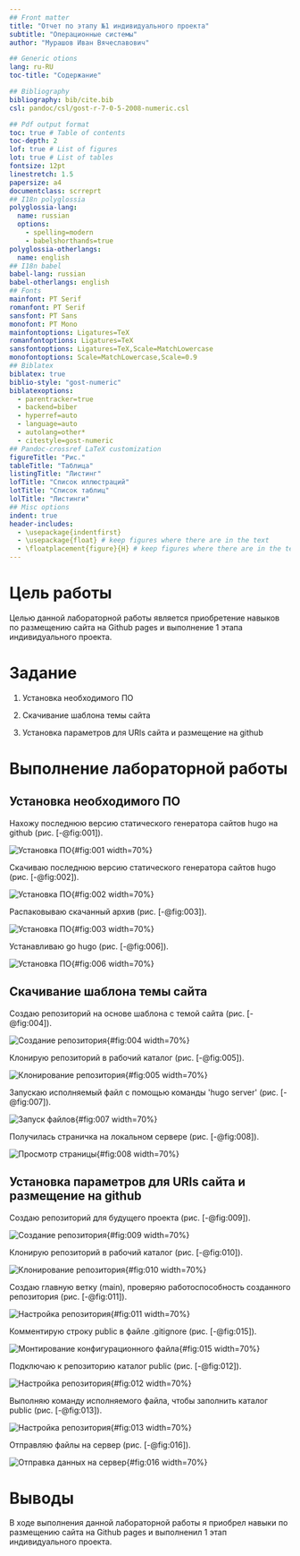 ```yaml
---
## Front matter
title: "Отчет по этапу №1 индивидуального проекта"
subtitle: "Операционные системы"
author: "Мурашов Иван Вячеславович"

## Generic otions
lang: ru-RU
toc-title: "Содержание"

## Bibliography
bibliography: bib/cite.bib
csl: pandoc/csl/gost-r-7-0-5-2008-numeric.csl

## Pdf output format
toc: true # Table of contents
toc-depth: 2
lof: true # List of figures
lot: true # List of tables
fontsize: 12pt
linestretch: 1.5
papersize: a4
documentclass: scrreprt
## I18n polyglossia
polyglossia-lang:
  name: russian
  options:
	- spelling=modern
	- babelshorthands=true
polyglossia-otherlangs:
  name: english
## I18n babel
babel-lang: russian
babel-otherlangs: english
## Fonts
mainfont: PT Serif
romanfont: PT Serif
sansfont: PT Sans
monofont: PT Mono
mainfontoptions: Ligatures=TeX
romanfontoptions: Ligatures=TeX
sansfontoptions: Ligatures=TeX,Scale=MatchLowercase
monofontoptions: Scale=MatchLowercase,Scale=0.9
## Biblatex
biblatex: true
biblio-style: "gost-numeric"
biblatexoptions:
  - parentracker=true
  - backend=biber
  - hyperref=auto
  - language=auto
  - autolang=other*
  - citestyle=gost-numeric
## Pandoc-crossref LaTeX customization
figureTitle: "Рис."
tableTitle: "Таблица"
listingTitle: "Листинг"
lofTitle: "Список иллюстраций"
lotTitle: "Список таблиц"
lolTitle: "Листинги"
## Misc options
indent: true
header-includes:
  - \usepackage{indentfirst}
  - \usepackage{float} # keep figures where there are in the text
  - \floatplacement{figure}{H} # keep figures where there are in the text
---
```


# Цель работы

Целью данной лабораторной работы является приобретение навыков по размещению сайта на Github pages и выполнение 1 этапа индивидуального проекта.

# Задание

1. Установка необходимого ПО

2. Скачивание шаблона темы сайта

3. Установка параметров для URls сайта и размещение на github

# Выполнение лабораторной работы

## Установка необходимого ПО

Нахожу последнюю версию статического генератора сайтов hugo на github (рис. [-@fig:001]).

![Установка ПО](image/1.png){#fig:001 width=70%}

Скачиваю последнюю версию статического генератора сайтов hugo (рис. [-@fig:002]).

![Установка ПО](image/2.png){#fig:002 width=70%}

Распаковываю скачанный архив (рис. [-@fig:003]).

![Установка ПО](image/3.png){#fig:003 width=70%}

Устанавливаю go hugo (рис. [-@fig:006]).

![Установка ПО](image/6.png){#fig:006 width=70%}

## Скачивание шаблона темы сайта

Создаю репозиторий на основе шаблона с темой сайта (рис. [-@fig:004]).

![Создание репозитория](image/4.png){#fig:004 width=70%}

Клонирую репозиторий в рабочий каталог (рис. [-@fig:005]).

![Клонирование репозитория](image/5.png){#fig:005 width=70%}

Запускаю исполняемый файл с помощью команды 'hugo server' (рис. [-@fig:007]).

![Запуск файлов](image/7.png){#fig:007 width=70%}

Получилась страничка на локальном сервере (рис. [-@fig:008]).

![Просмотр страницы](image/8.png){#fig:008 width=70%}

## Установка параметров для URls сайта и размещение на github

Создаю репозиторий для будущего проекта (рис. [-@fig:009]).

![Создание репозитория](image/9.png){#fig:009 width=70%}

Клонирую репозиторий в рабочий каталог (рис. [-@fig:010]).

![Клонирование репозитория](image/10.png){#fig:010 width=70%}

Создаю главную ветку (main), проверяю работоспособность созданного репозитория (рис. [-@fig:011]).

![Настройка репозитория](image/11.png){#fig:011 width=70%}

Комментирую строку public в файле .gitignore (рис. [-@fig:015]).

![Монтирование конфигурационного файла](image/15.png){#fig:015 width=70%}

Подключаю к репозиторию каталог public (рис. [-@fig:012]).

![Настройка репозитория](image/12.png){#fig:012 width=70%}

Выполняю команду исполняемого файла, чтобы заполнить каталог public (рис. [-@fig:013]).

![Настройка репозитория](image/13.png){#fig:013 width=70%}

Отправляю файлы на сервер (рис. [-@fig:016]).

![Отправка данных на сервер](image/16.png){#fig:016 width=70%}

# Выводы

В ходе выполнения данной лабораторной работы я приобрел навыки по размещению сайта на Github pages и выполненил 1 этап индивидуального проекта.


